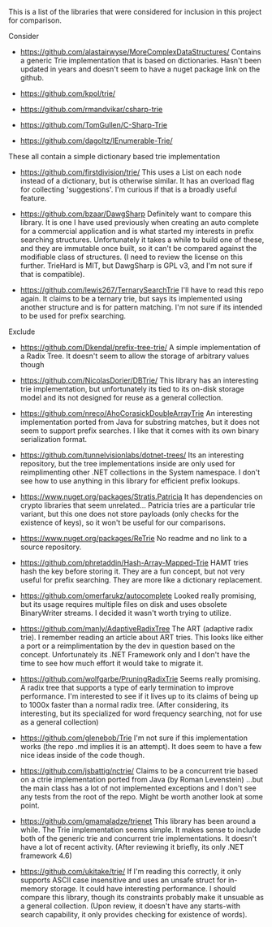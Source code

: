 ﻿This is a list of the libraries that were considered for inclusion in this project for comparison.

Consider

* https://github.com/alastairwyse/MoreComplexDataStructures/
Contains a generic Trie implementation that is based on dictionaries. Hasn't been updated in years
and doesn't seem to have a nuget package link on the github.

* https://github.com/kpol/trie/
* https://github.com/rmandvikar/csharp-trie
* https://github.com/TomGullen/C-Sharp-Trie
* https://github.com/dagoltz/IEnumerable-Trie/

These all contain a simple dictionary based trie implementation

* https://github.com/firstdivision/trie/
This uses a List on each node instead of a dictionary, but is otherwise similar.
It has an overload flag for collecting 'suggestions'. I'm curious if that is a broadly
useful feature.

* https://github.com/bzaar/DawgSharp
Definitely want to compare this library. It is one I have used previously when creating
an auto complete for a commercial application and is what started my interests in prefix
searching structures. Unfortunately it takes a while to build one of these, and they 
are immutable once built, so it can't be compared against the modifiable class of structures.
(I need to review the license on this further. TrieHard is MIT, but DawgSharp is GPL v3,
and I'm not sure if that is compatible).

* https://github.com/lewis267/TernarySearchTrie
I'll have to read this repo again. It claims to be a ternary trie, but says its implemented
using another structure and is for pattern matching. I'm not sure if its intended to be used
for prefix searching.

Exclude

* https://github.com/Dkendal/prefix-tree-trie/
A simple implementation of a Radix Tree. It doesn't seem to allow the storage of arbitrary values though

* https://github.com/NicolasDorier/DBTrie/
This library has an interesting trie implementation, but unfortunately its tied to its
on-disk storage model and its not designed for reuse as a general collection.

* https://github.com/nreco/AhoCorasickDoubleArrayTrie
An interesting implementation ported from Java for substring matches, but it does not seem 
to support prefix searches. I like that it comes with its own binary serialization format.

* https://github.com/tunnelvisionlabs/dotnet-trees/
Its an interesting repository, but the tree implementations inside are only used for reimplimenting
other .NET collections in the System namespace. I don't see how to use anything in this library for
efficient prefix lookups.

* https://www.nuget.org/packages/Stratis.Patricia
It has dependencies on crypto libraries that seem unrelated...
Patricia tries are a particular trie variant, but this one does not store payloads (only checks for
the existence of keys), so it won't be useful for our comparisons.

* https://www.nuget.org/packages/ReTrie
No readme and no link to a source repository.

* https://github.com/phretaddin/Hash-Array-Mapped-Trie
HAMT tries hash the key before storing it. They are a fun concept, but not very useful for 
prefix searching. They are more like a dictionary replacement.

* https://github.com/omerfarukz/autocomplete
Looked really promising, but its usage requires multiple files on disk and uses obsolete BinaryWriter
streams. I decided it wasn't worth trying to utilize.

* https://github.com/manly/AdaptiveRadixTree
The ART (adaptive radix trie). I remember reading an article about ART tries. This looks like either a port
or a reimplimentation by the dev in question based on the concept. Unfortunately its .NET Framework only
and I don't have the time to see how much effort it would take to migrate it.

* https://github.com/wolfgarbe/PruningRadixTrie
Seems really promising. A radix tree that supports a type of early termination to improve performance.
I'm interested to see if it lives up to its claims of being up to 1000x faster than a normal radix tree.
(After considering, its interesting, but its specialized for word frequency searching, not for use as a 
general collection)

* https://github.com/glenebob/Trie
I'm not sure if this implementation works (the repo .md implies it is an attempt). It does seem to have
a few nice ideas inside of the code though.

* https://github.com/jsbattig/nctrie/
Claims to be a concurrent trie based on a ctrie implementation ported from Java (by Roman Levenstein)
...but the main class has a lot of not implemented exceptions and I don't see any tests from the root
of the repo. Might be worth another look at some point.

* https://github.com/gmamaladze/trienet
This library has been around a while. The Trie implementation seems simple. It makes sense to include
both of the generic trie and concurrent trie implementations. It doesn't have a lot of recent activity.
(After reviewing it briefly, its only .NET framework 4.6)

* https://github.com/ukitake/trie/
If I'm reading this correctly, it only supports ASCII case insensitive and uses an unsafe struct for
in-memory storage. It could have interesting performance. I should compare this library, though its constraints
probably make it unsuable as a general collection. (Upon review, it doesn't have any starts-with search capability,
it only provides checking for existence of words).
